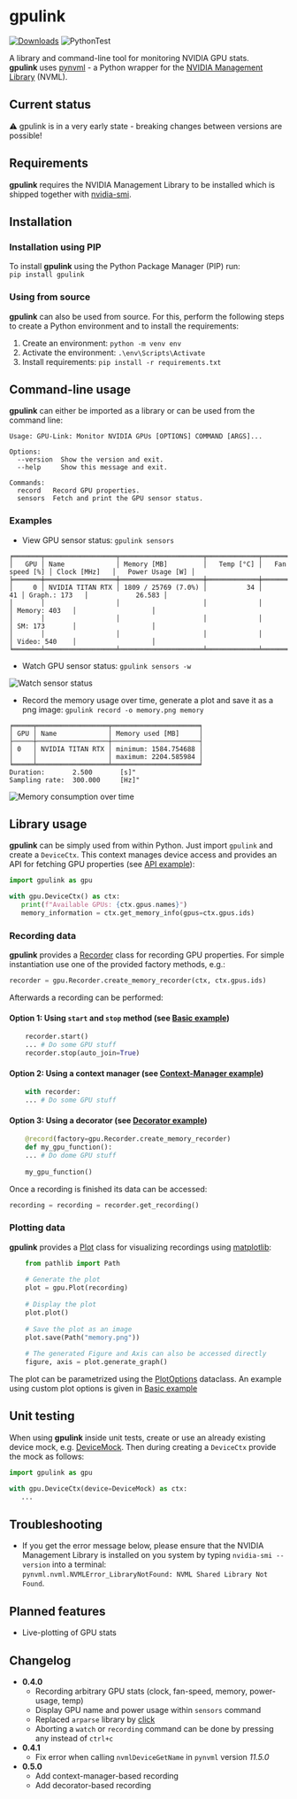 # gpulink

[![Downloads](https://static.pepy.tech/badge/gpulink/week)](https://pepy.tech/project/gpulink)
![PythonTest](https://github.com/PhilipKlaus/gpulink/actions/workflows/python-test.yml/badge.svg)

A library and command-line tool for monitoring NVIDIA GPU stats.  
**gpulink** uses [pynvml](https://github.com/gpuopenanalytics/pynvml) - a Python wrapper for
the [NVIDIA Management Library](https://developer.nvidia.com/nvidia-management-library-nvml) (NVML).

## Current status

⚠ gpulink is in a very early state - breaking changes between versions are possible!

## Requirements

**gpulink** requires the NVIDIA Management Library to be installed which is shipped together
with [nvidia-smi](https://developer.nvidia.com/nvidia-system-management-interface).

## Installation

### Installation using PIP

To install **gpulink** using the Python Package Manager (PIP) run:  
```pip install gpulink```

### Using from source

**gpulink** can also be used from source. For this, perform the following steps to create a Python environment and to
install the requirements:

1. Create an environment: `python -m venv env`
2. Activate the environment: `.\env\Scripts\Activate`
3. Install requirements: `pip install -r requirements.txt`

## Command-line usage

**gpulink** can either be imported as a library or can be used from the command line:

```
Usage: GPU-Link: Monitor NVIDIA GPUs [OPTIONS] COMMAND [ARGS]...

Options:
  --version  Show the version and exit.
  --help     Show this message and exit.

Commands:
  record   Record GPU properties.
  sensors  Fetch and print the GPU sensor status.
```

### Examples

- View GPU sensor status: `gpulink sensors`

```
╒═══════╤══════════════════╤═════════════════════╤═════════════╤═════════════════╤═══════════════╤═══════════════════╕
│   GPU │ Name             │ Memory [MB]         │   Temp [°C] │   Fan speed [%] │ Clock [MHz]   │   Power Usage [W] │
╞═══════╪══════════════════╪═════════════════════╪═════════════╪═════════════════╪═══════════════╪═══════════════════╡
│     0 │ NVIDIA TITAN RTX │ 1809 / 25769 (7.0%) │          34 │              41 │ Graph.: 173   │            26.583 │
│       │                  │                     │             │                 │ Memory: 403   │                   │
│       │                  │                     │             │                 │ SM: 173       │                   │
│       │                  │                     │             │                 │ Video: 540    │                   │
╘═══════╧══════════════════╧═════════════════════╧═════════════╧═════════════════╧═══════════════╧═══════════════════╛
```

- Watch GPU sensor status: `gpulink sensors -w`

![Watch sensor status](https://github.com/PhilipKlaus/gpu-link/blob/main/docs/gpulink_sensors_watch.gif)

- Record the memory usage over time, generate a plot and save it as a png image: `gpulink record -o memory.png memory`

```
╒═════╤══════════════════╤══════════════════════╕
│ GPU │ Name             │ Memory used [MB]     │
├─────┼──────────────────┼──────────────────────┤
│ 0   │ NVIDIA TITAN RTX │ minimum: 1584.754688 │
│     │                  │ maximum: 2204.585984 │
╘═════╧══════════════════╧══════════════════════╛
Duration:       2.500       [s]"
Sampling rate:  300.000     [Hz]"
```

![Memory consumption over time](https://github.com/PhilipKlaus/gpu-link/blob/main/docs/mem_consumption.png)

## Library usage

**gpulink** can be simply used from within Python. Just import `gpulink` and create a `DeviceCtx`. This context manages
device access and provides an API for fetching GPU properties
(see [API example](https://github.com/PhilipKlaus/gpu-link/blob/main/example/example_api.py)):

``` python
import gpulink as gpu

with gpu.DeviceCtx() as ctx:
   print(f"Available GPUs: {ctx.gpus.names}")
   memory_information = ctx.get_memory_info(gpus=ctx.gpus.ids)
```

### Recording data

**gpulink** provides a [Recorder](https://github.com/PhilipKlaus/gpu-link/blob/main/gpulink/recording/recorder.py) class
for recording GPU properties. For simple instantiation use one of the provided factory methods, e.g.:

``` python
recorder = gpu.Recorder.create_memory_recorder(ctx, ctx.gpus.ids)
```

Afterwards a recording can be performed:

#### Option 1: Using `start` and `stop` method (see [Basic example](https://github.com/PhilipKlaus/gpu-link/blob/main/example/example_basic.py))

``` python
    recorder.start()
    ... # Do some GPU stuff
    recorder.stop(auto_join=True)
```

#### Option 2: Using a context manager (see [Context-Manager example](https://github.com/PhilipKlaus/gpu-link/blob/main/example/example_context_manager.py))

``` python
    with recorder:
    ... # Do some GPU stuff
```

#### Option 3: Using a decorator (see [Decorator example](https://github.com/PhilipKlaus/gpu-link/blob/main/example/example_decorator.py))

``` python
    @record(factory=gpu.Recorder.create_memory_recorder)
    def my_gpu_function():
    ... # Do dome GPU stuff
    
    my_gpu_function()
```

Once a recording is finished its data can be accessed:

``` python
recording = recording = recorder.get_recording()
```

### Plotting data

**gpulink** provides a [Plot](https://github.com/PhilipKlaus/gpu-link/blob/main/gpulink/plotting/plot.py) class for
visualizing recordings using [matplotlib](https://matplotlib.org/):

``` python
    from pathlib import Path
    
    # Generate the plot
    plot = gpu.Plot(recording)
    
    # Display the plot
    plot.plot()
    
    # Save the plot as an image
    plot.save(Path("memory.png"))
    
    # The generated Figure and Axis can also be accessed directly
    figure, axis = plot.generate_graph()
```

The plot can be parametrized using
the [PlotOptions](https://github.com/PhilipKlaus/gpu-link/blob/main/gpulink/plotting/plot_options.py) dataclass. An
example using custom plot options is given
in [Basic example](https://github.com/PhilipKlaus/gpu-link/blob/main/example/example_basic.py)

## Unit testing

When using **gpulink** inside unit tests, create or use an already existing device mock,
e.g. [DeviceMock](https://github.com/PhilipKlaus/gpu-link/blob/main/gpulink/tests/device_mock.py). Then during creating
a `DeviceCtx` provide the mock as follows:

``` python
import gpulink as gpu

with gpu.DeviceCtx(device=DeviceMock) as ctx:
   ...
```

## Troubleshooting

- If you get the error message below, please ensure that the NVIDIA Management Library is installed on you system by
  typing `nvidia-smi --version` into a terminal:  
  ```pynvml.nvml.NVMLError_LibraryNotFound: NVML Shared Library Not Found```.

## Planned features

- Live-plotting of GPU stats

## Changelog

- **0.4.0**
    - Recording arbitrary GPU stats (clock, fan-speed, memory, power-usage, temp)
    - Display GPU name and power usage within `sensors` command
    - Replaced `arparse` library by [click](https://click.palletsprojects.com/en/8.1.x/)
    - Aborting a `watch` or `recording` command can be done by pressing any instead of `ctrl+c`
- **0.4.1**
    - Fix error when calling `nvmlDeviceGetName` in `pynvml` version *11.5.0*
- **0.5.0**
    - Add context-manager-based recording
    - Add decorator-based recording
